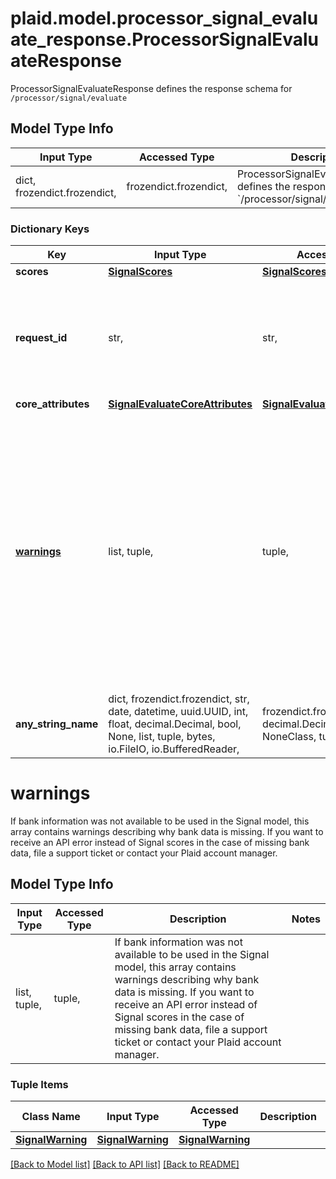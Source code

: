 # plaid.model.processor_signal_evaluate_response.ProcessorSignalEvaluateResponse

ProcessorSignalEvaluateResponse defines the response schema for `/processor/signal/evaluate`

## Model Type Info
Input Type | Accessed Type | Description | Notes
------------ | ------------- | ------------- | -------------
dict, frozendict.frozendict,  | frozendict.frozendict,  | ProcessorSignalEvaluateResponse defines the response schema for &#x60;/processor/signal/evaluate&#x60; | 

### Dictionary Keys
Key | Input Type | Accessed Type | Description | Notes
------------ | ------------- | ------------- | ------------- | -------------
**scores** | [**SignalScores**](SignalScores.md) | [**SignalScores**](SignalScores.md) |  | 
**request_id** | str,  | str,  | A unique identifier for the request, which can be used for troubleshooting. This identifier, like all Plaid identifiers, is case sensitive. | 
**core_attributes** | [**SignalEvaluateCoreAttributes**](SignalEvaluateCoreAttributes.md) | [**SignalEvaluateCoreAttributes**](SignalEvaluateCoreAttributes.md) |  | [optional] 
**[warnings](#warnings)** | list, tuple,  | tuple,  | If bank information was not available to be used in the Signal model, this array contains warnings describing why bank data is missing. If you want to receive an API error instead of Signal scores in the case of missing bank data, file a support ticket or contact your Plaid account manager. | [optional] 
**any_string_name** | dict, frozendict.frozendict, str, date, datetime, uuid.UUID, int, float, decimal.Decimal, bool, None, list, tuple, bytes, io.FileIO, io.BufferedReader,  | frozendict.frozendict, str, decimal.Decimal, BoolClass, NoneClass, tuple, bytes, FileIO | any string name can be used but the value must be the correct type | [optional]

# warnings

If bank information was not available to be used in the Signal model, this array contains warnings describing why bank data is missing. If you want to receive an API error instead of Signal scores in the case of missing bank data, file a support ticket or contact your Plaid account manager.

## Model Type Info
Input Type | Accessed Type | Description | Notes
------------ | ------------- | ------------- | -------------
list, tuple,  | tuple,  | If bank information was not available to be used in the Signal model, this array contains warnings describing why bank data is missing. If you want to receive an API error instead of Signal scores in the case of missing bank data, file a support ticket or contact your Plaid account manager. | 

### Tuple Items
Class Name | Input Type | Accessed Type | Description | Notes
------------- | ------------- | ------------- | ------------- | -------------
[**SignalWarning**](SignalWarning.md) | [**SignalWarning**](SignalWarning.md) | [**SignalWarning**](SignalWarning.md) |  | 

[[Back to Model list]](../../README.md#documentation-for-models) [[Back to API list]](../../README.md#documentation-for-api-endpoints) [[Back to README]](../../README.md)

